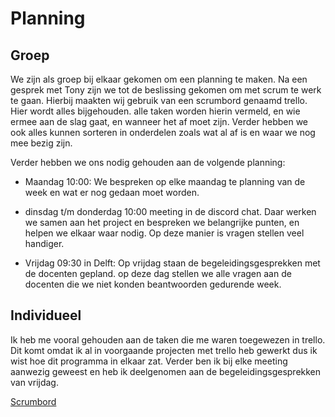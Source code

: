 # Planning

## Groep

We zijn als groep bij elkaar gekomen om een planning te maken. Na een gesprek met Tony zijn we tot de beslissing gekomen om met scrum te werk te gaan. Hierbij maakten wij gebruik van een scrumbord genaamd trello. Hier wordt alles bijgehouden. alle taken worden hierin vermeld, en wie ermee aan de slag gaat, en wanneer het af moet zijn. Verder hebben we ook alles kunnen sorteren in onderdelen zoals wat al af is en waar we nog mee bezig zijn.

Verder hebben we ons nodig gehouden aan de volgende planning:

- Maandag 10:00: We bespreken op elke maandag te planning van de week en wat er nog gedaan moet worden.

- dinsdag t/m donderdag 10:00 meeting in de discord chat. Daar werken we samen aan het project en bespreken we belangrijke punten, en helpen we elkaar waar nodig. Op deze manier is vragen stellen veel handiger.

- Vrijdag 09:30 in Delft: Op vrijdag staan de begeleidingsgesprekken met de docenten gepland. op deze dag stellen we alle vragen aan de docenten die we niet konden beantwoorden gedurende week.

## Individueel

Ik heb me vooral gehouden aan de taken die me waren toegewezen in trello. Dit komt omdat ik al in voorgaande projecten met trello heb gewerkt dus ik wist hoe dit programma in elkaar zat. 
Verder ben ik bij elke meeting aanwezig geweest en heb ik deelgenomen aan de begeleidingsgesprekken van vrijdag.

[Scrumbord](https://trello.com/b/HudQrw3k/project-containers)
